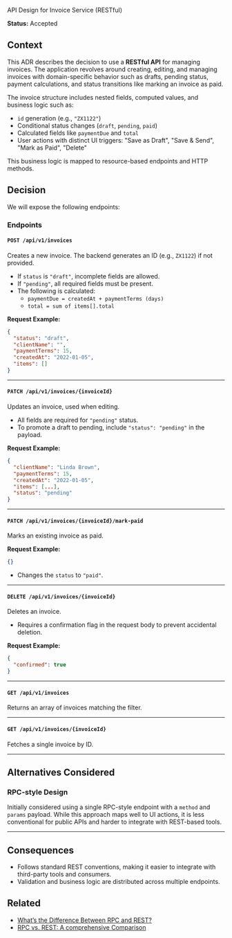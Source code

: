 API Design for Invoice Service (RESTful)

**Status:** Accepted

## Context

This ADR describes the decision to use a **RESTful API** for managing invoices. The application revolves around creating, editing, and managing invoices with domain-specific behavior such as drafts, pending status, payment calculations, and status transitions like marking an invoice as paid.

The invoice structure includes nested fields, computed values, and business logic such as:

- `id` generation (e.g., `"ZX1122"`)
- Conditional status changes (`draft`, `pending`, `paid`)
- Calculated fields like `paymentDue` and `total`
- User actions with distinct UI triggers: "Save as Draft", "Save & Send", "Mark as Paid", "Delete"

This business logic is mapped to resource-based endpoints and HTTP methods.

## Decision

We will expose the following endpoints:

### Endpoints

#### `POST /api/v1/invoices`

Creates a new invoice. The backend generates an ID (e.g., `ZX1122`) if not provided.

- If `status` is `"draft"`, incomplete fields are allowed.
- If `"pending"`, all required fields must be present.
- The following is calculated:
  - `paymentDue = createdAt + paymentTerms (days)`
  - `total = sum of items[].total`

**Request Example:**
```json
{
  "status": "draft",
  "clientName": "",
  "paymentTerms": 15,
  "createdAt": "2022-01-05",
  "items": []
}
```

---

#### `PATCH /api/v1/invoices/{invoiceId}`

Updates an invoice, used when editing.

- All fields are required for `"pending"` status.
- To promote a draft to pending, include `"status": "pending"` in the payload.

**Request Example:**
```json
{
  "clientName": "Linda Brown",
  "paymentTerms": 15,
  "createdAt": "2022-01-05",
  "items": [...],
  "status": "pending"
}
```

---

#### `PATCH /api/v1/invoices/{invoiceId}/mark-paid`

Marks an existing invoice as paid.

**Request Example:**
```json
{}
```

- Changes the `status` to `"paid"`.

---

#### `DELETE /api/v1/invoices/{invoiceId}`

Deletes an invoice.

- Requires a confirmation flag in the request body to prevent accidental deletion.

**Request Example:**
```json
{
  "confirmed": true
}
```

---

#### `GET /api/v1/invoices`

Returns an array of invoices matching the filter.

---

#### `GET /api/v1/invoices/{invoiceId}`

Fetches a single invoice by ID.

---

## Alternatives Considered

### RPC-style Design

Initially considered using a single RPC-style endpoint with a `method` and `params` payload. While this approach maps well to UI actions, it is less conventional for public APIs and harder to integrate with REST-based tools.

---

## Consequences

- Follows standard REST conventions, making it easier to integrate with third-party tools and consumers.
- Validation and business logic are distributed across multiple endpoints.

## Related

- [What’s the Difference Between RPC and REST?](https://aws.amazon.com/compare/the-difference-between-rpc-and-rest/?nc1=h_ls)
- [RPC vs. REST: A comprehensive Comparison](https://medium.com/@utkarshshukla.author/rpc-vs-rest-a-comprehensive-comparison-88d0c7e13687)
